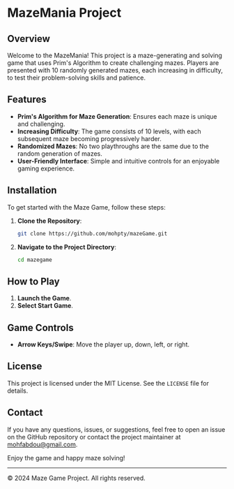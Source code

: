 # MazeMania Project

## Overview

Welcome to the MazeMania! This project is a maze-generating and solving game that uses Prim's Algorithm to create challenging mazes. Players are presented with 10 randomly generated mazes, each increasing in difficulty, to test their problem-solving skills and patience.

## Features

- **Prim's Algorithm for Maze Generation**: Ensures each maze is unique and challenging.
- **Increasing Difficulty**: The game consists of 10 levels, with each subsequent maze becoming progressively harder.
- **Randomized Mazes**: No two playthroughs are the same due to the random generation of mazes.
- **User-Friendly Interface**: Simple and intuitive controls for an enjoyable gaming experience.

## Installation

To get started with the Maze Game, follow these steps:

1. **Clone the Repository**:
   ```bash
   git clone https://github.com/mohpty/mazeGame.git
   ```
2. **Navigate to the Project Directory**:
   ```bash
   cd mazegame
   ```
   
## How to Play

1. **Launch the Game**. 
2. **Select Start Game**.

## Game Controls

- **Arrow Keys/Swipe**: Move the player up, down, left, or right.



## License

This project is licensed under the MIT License. See the `LICENSE` file for details.

## Contact

If you have any questions, issues, or suggestions, feel free to open an issue on the GitHub repository or contact the project maintainer at mohfabdou@gmail.com.

Enjoy the game and happy maze solving!

---

© 2024 Maze Game Project. All rights reserved.
